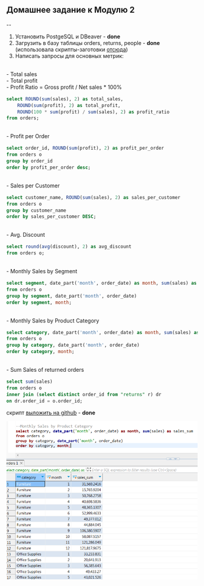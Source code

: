 ## Домашнее задание к Модулю 2
--

1. Установить PostgeSQL и DBeaver - **done**
2. Загрузить в базу таблицы orders, returns, people - **done** (использовала скрипты-заготовки [отсюда](https://github.com/Data-Learn/data-engineering/tree/master/DE-101%20Modules/Module02/DE%20-%20101%20Lab%202.1))
3.  Написать запросы для основных метрик:
	
  <br>- Total sales
  <br>- Total profit
  <br>- Profit Ratio = Gross profit / Net sales * 100%
```sql
select ROUND(sum(sales), 2) as total_sales, 
	ROUND(sum(profit), 2) as total_profit,
	ROUND(100 * sum(profit) / sum(sales), 2) as profit_ratio
from orders;
```
  <br>- Profit per Order
```sql
select order_id, ROUND(sum(profit), 2) as profit_per_order
from orders o 
group by order_id 
order by profit_per_order desc;
```
  <br>- Sales per Customer
```sql
select customer_name, ROUND(sum(sales), 2) as sales_per_customer
from orders o 
group by customer_name
order by sales_per_customer DESC;
```
  <br>- Avg. Discount
```sql
select round(avg(discount), 2) as avg_discount
from orders o;
```
  <br>- Monthly Sales by Segment
```sql
select segment, date_part('month', order_date) as month, sum(sales) as sales_sum
from orders o 
group by segment, date_part('month', order_date)
order by segment, month;
```
  <br>- Monthly Sales by Product Category
```sql
select category, date_part('month', order_date) as month, sum(sales) as sales_sum
from orders o 
group by category, date_part('month', order_date)
order by category, month;
```
<br> - Sum Sales of returned orders
```sql
select sum(sales)
from orders o 
inner join (select distinct order_id from "returns" r) dr 
on dr.order_id = o.order_id;
```


скрипт [выложить на github](https://github.com/KateKryukova/Learning_Path/blob/main/DataLearn/DE-101/Module_2/Key_metrics_overview.sql) - **done** 

   ![alt text](https://github.com/KateKryukova/Learning_Path/blob/main/DataLearn/DE-101/Module_2/results-2.PNG?raw=true)

